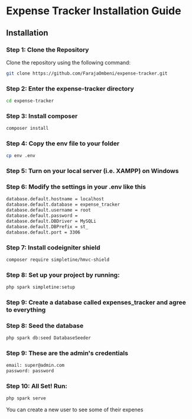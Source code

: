# Expense Tracker Installation Guide

## Installation

### Step 1: Clone the Repository
Clone the repository using the following command:
```bash
git clone https://github.com/FarajaOmbeni/expense-tracker.git
```

### Step 2: Enter the expense-tracker directory
```bash
cd expense-tracker
```
### Step 3: Install composer
```bash
composer install
```

### Step 4: Copy the env file to your folder
```bash
cp env .env
```

### Step 5: Turn on your local server (i.e. XAMPP) on Windows

### Step 6: Modify the settings in your .env like this
```bash
database.default.hostname = localhost
database.default.database = expense_tracker
database.default.username = root
database.default.password = 
database.default.DBDriver = MySQLi
database.default.DBPrefix = st_
database.default.port = 3306
```

### Step 7: Install codeigniter shield
```bash
composer require simpletine/hmvc-shield
```

### Step 8: Set up your project by running:
```bash
php spark simpletine:setup
```

### Step 9: Create a database called expenses_tracker and agree to everything

### Step 8: Seed the database
```bash
php spark db:seed DatabaseSeeder
```
### Step 9: These are the admin's credentials
```bash
email: super@admin.com
password: password
```

### Step 10: All Set! Run:
```bash
php spark serve
```
You can create a new user to see some of their expenes